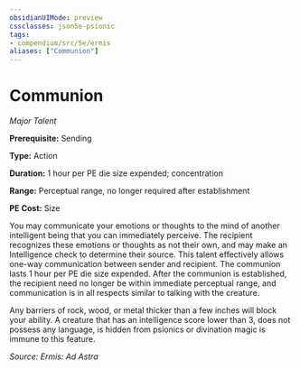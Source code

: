 ```yaml
---
obsidianUIMode: preview
cssclasses: json5e-psionic
tags:
- compendium/src/5e/ermis
aliases: ["Communion"]
---
```

# Communion
*Major Talent*  

**Prerequisite:** Sending

**Type:** Action

**Duration:** 1 hour per PE die size expended; concentration

**Range:** Perceptual range, no longer required after establishment

**PE Cost:** Size

You may communicate your emotions or thoughts to the mind of another intelligent being that you can immediately perceive. The recipient recognizes these emotions or thoughts as not their own, and may make an Intelligence check to determine their source. This talent effectively allows one-way communication between sender and recipient. The communion lasts 1 hour per PE die size expended. After the communion is established, the recipient need no longer be within immediate perceptual range, and communication is in all respects similar to talking with the creature.

Any barriers of rock, wood, or metal thicker than a few inches will block your ability. A creature that has an intelligence score lower than 3, does not possess any language, is hidden from psionics or divination magic is immune to this feature.

*Source: Ermis: Ad Astra*